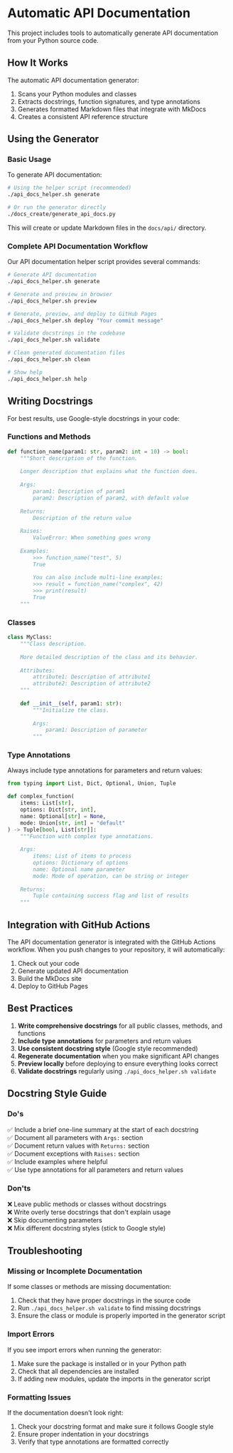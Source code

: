 # Automatic API Documentation

This project includes tools to automatically generate API documentation from your Python source code.

## How It Works

The automatic API documentation generator:
1. Scans your Python modules and classes
2. Extracts docstrings, function signatures, and type annotations
3. Generates formatted Markdown files that integrate with MkDocs
4. Creates a consistent API reference structure

## Using the Generator

### Basic Usage

To generate API documentation:

```bash
# Using the helper script (recommended)
./api_docs_helper.sh generate

# Or run the generator directly
./docs_create/generate_api_docs.py
```

This will create or update Markdown files in the `docs/api/` directory.

### Complete API Documentation Workflow

Our API documentation helper script provides several commands:

```bash
# Generate API documentation
./api_docs_helper.sh generate

# Generate and preview in browser
./api_docs_helper.sh preview

# Generate, preview, and deploy to GitHub Pages
./api_docs_helper.sh deploy "Your commit message"

# Validate docstrings in the codebase
./api_docs_helper.sh validate

# Clean generated documentation files
./api_docs_helper.sh clean

# Show help
./api_docs_helper.sh help
```

## Writing Docstrings

For best results, use Google-style docstrings in your code:

### Functions and Methods

```python
def function_name(param1: str, param2: int = 10) -> bool:
    """Short description of the function.
    
    Longer description that explains what the function does.
    
    Args:
        param1: Description of param1
        param2: Description of param2, with default value
        
    Returns:
        Description of the return value
        
    Raises:
        ValueError: When something goes wrong
        
    Examples:
        >>> function_name("test", 5)
        True
        
        You can also include multi-line examples:
        >>> result = function_name("complex", 42)
        >>> print(result)
        True
    """
```

### Classes

```python
class MyClass:
    """Class description.
    
    More detailed description of the class and its behavior.
    
    Attributes:
        attribute1: Description of attribute1
        attribute2: Description of attribute2
    """
    
    def __init__(self, param1: str):
        """Initialize the class.
        
        Args:
            param1: Description of parameter
        """
```

### Type Annotations

Always include type annotations for parameters and return values:

```python
from typing import List, Dict, Optional, Union, Tuple

def complex_function(
    items: List[str],
    options: Dict[str, int],
    name: Optional[str] = None,
    mode: Union[str, int] = "default"
) -> Tuple[bool, List[str]]:
    """Function with complex type annotations.
    
    Args:
        items: List of items to process
        options: Dictionary of options
        name: Optional name parameter
        mode: Mode of operation, can be string or integer
        
    Returns:
        Tuple containing success flag and list of results
    """
```

## Integration with GitHub Actions

The API documentation generator is integrated with the GitHub Actions workflow. When you push changes to your repository, it will automatically:

1. Check out your code
2. Generate updated API documentation
3. Build the MkDocs site
4. Deploy to GitHub Pages

## Best Practices

1. **Write comprehensive docstrings** for all public classes, methods, and functions
2. **Include type annotations** for parameters and return values
3. **Use consistent docstring style** (Google style recommended)
4. **Regenerate documentation** when you make significant API changes
5. **Preview locally** before deploying to ensure everything looks correct
6. **Validate docstrings** regularly using `./api_docs_helper.sh validate`

## Docstring Style Guide

### Do's

✅ Include a brief one-line summary at the start of each docstring  
✅ Document all parameters with `Args:` section  
✅ Document return values with `Returns:` section  
✅ Document exceptions with `Raises:` section  
✅ Include examples where helpful  
✅ Use type annotations for all parameters and return values  

### Don'ts

❌ Leave public methods or classes without docstrings  
❌ Write overly terse docstrings that don't explain usage  
❌ Skip documenting parameters  
❌ Mix different docstring styles (stick to Google style)  

## Troubleshooting

### Missing or Incomplete Documentation

If some classes or methods are missing documentation:

1. Check that they have proper docstrings in the source code
2. Run `./api_docs_helper.sh validate` to find missing docstrings
3. Ensure the class or module is properly imported in the generator script

### Import Errors

If you see import errors when running the generator:

1. Make sure the package is installed or in your Python path
2. Check that all dependencies are installed
3. If adding new modules, update the imports in the generator script

### Formatting Issues

If the documentation doesn't look right:

1. Check your docstring format and make sure it follows Google style
2. Ensure proper indentation in your docstrings
3. Verify that type annotations are formatted correctly
